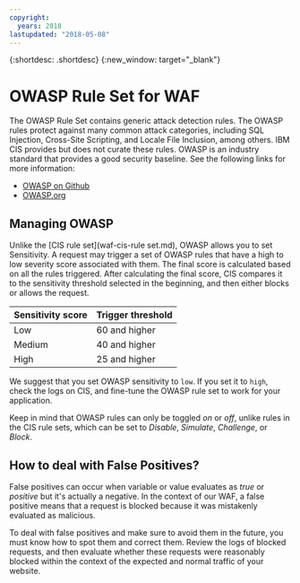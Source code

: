```yaml
---
copyright:
  years: 2018
lastupdated: "2018-05-08"
---
```


{:shortdesc: .shortdesc}
{:new_window: target="_blank"}

# OWASP Rule Set for WAF

The OWASP Rule Set contains generic attack detection rules. The OWASP rules protect against many common attack categories, including SQL Injection, Cross-Site Scripting, and Locale File Inclusion, among others. IBM CIS provides but does not curate these rules. OWASP is an industry standard that provides a good security baseline. See the following links for more information:

* [OWASP on Github](https://github.com/SpiderLabs/owasp-modsecurity-crs)
* [OWASP.org](https://www.owasp.org/index.php/Category:OWASP_ModSecurity_Core_Rule_Set_Project)

## Managing OWASP

Unlike the [CIS rule set](waf-cis-rule set.md), OWASP allows you to set Sensitivity.
A request may trigger a set of OWASP rules that have a high to low severity score associated with them. The final score is calculated based on all the rules triggered. After calculating the final score, CIS compares it to the sensitivity threshold selected in the beginning, and then either blocks or allows the request.

|Sensitivity    score| Trigger threshold|
|------|---------------|
|Low   |        60 and higher|
|Medium|        40 and higher|
|High    |  25 and higher|

We suggest that you set OWASP sensitivity to `low`. If you set it to `high`, check the logs on CIS, and fine-tune the OWASP rule set to work for your application.

Keep in mind that OWASP rules can only be toggled _on_ or _off_, unlike rules in the CIS rule sets, which can be set to _Disable_, _Simulate_, _Challenge_, or _Block_.

## How to deal with False Positives?

False positives can occur when variable or value evaluates as _true_ or _positive_ but it's actually a negative. In the context of our WAF, a false positive means that a request is blocked because it was mistakenly evaluated as malicious.

To deal with false positives and make sure to avoid them in the future, you must know how to spot them and correct them. Review the logs of blocked requests, and then evaluate whether these requests were reasonably blocked within the context of the expected and normal traffic of your website.

